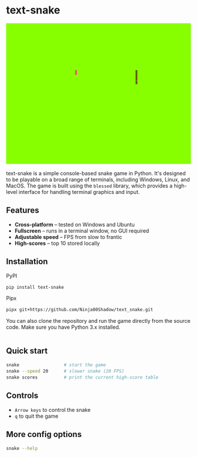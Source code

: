 # text-snake

<p align="center">
  <img width="600" height="384" src="docs/demo.gif">
</p>

text-snake is a simple console-based snake game in Python. It's designed to be playable on a broad range of terminals, including Windows, Linux, and MacOS. 
The game is built using the `blessed` library, which provides a high-level interface for handling terminal graphics and input.

## Features

* **Cross‑platform** – tested on Windows and Ubuntu
* **Fullscreen** – runs in a terminal window, no GUI required
* **Adjustable speed** – FPS from slow to frantic
* **High‑scores** – top 10 stored locally

## Installation

PyPI
```bash
pip install text-snake
```

Pipx
```bash
pipx git+https://github.com/Ninja00Shadow/text_snake.git
```

You can also clone the repository and run the game directly from the source code. Make sure you have Python 3.x installed.

```bash

```

## Quick start
```bash
snake                 # start the game
snake --speed 20      # slower snake (20 FPS)
snake scores          # print the current high‑score table
```

## Controls
- `Arrow keys` to control the snake
- `q` to quit the game

## More config options
```bash
snake --help
```

